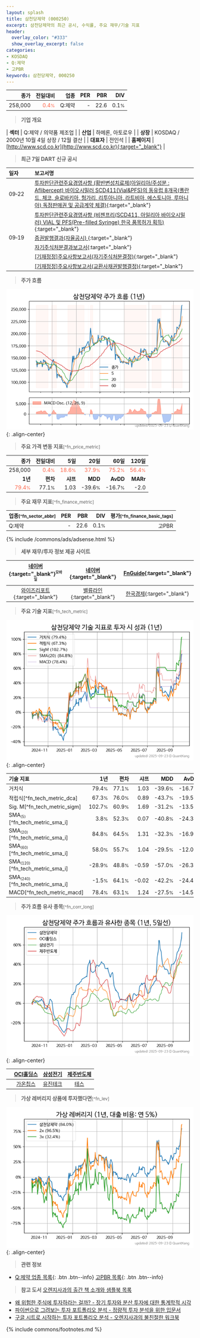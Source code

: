 ```yaml
---
layout: splash
title: 삼천당제약 (000250)
excerpt: 삼천당제약의 최근 공시, 수익률, 주요 재무/기술 지표
header:
  overlay_color: "#333"
  show_overlay_excerpt: false
categories:
- KOSDAQ
- Q:제약
- 고PBR
keywords: 삼천당제약, 000250
---
```


| **종가** | **전일대비** | **업종** | **PER** | **PBR** | **DIV** |
| -------: | -----------: | -------: | ------: | ------: | ------: |
| 258,000 | <span style="color: tomato">0.4<small>%</small></span> | Q:제약 | - | 22.6 | 0.1<small>%</small> |

<!-- more -->


> **기업 개요**<a id="company"></a>

| <span style="white-space:nowrap;">**섹터**</span> | Q:제약 / 의약품 제조업 |
| <span style="white-space:nowrap;">**산업**</span> | 하메론, 아토로우 |
| <span style="white-space:nowrap;">**상장**</span> | KOSDAQ / 2000년 10월 4일 상장 / 12월 결산 |
| <span style="white-space:nowrap;">**대표자**</span> | 전인석 |
| <span style="white-space:nowrap;">**홈페이지**</span> | [http://www.scd.co.kr](http://www.scd.co.kr){:target="_blank"} |


> **최근 7일 DART 신규 공시**<a id="dart"></a>

| **일자** |      | **보고서명** |
| :------- | :--- | :----------- |
| 09&#x2011;22 | | [투자판단관련주요경영사항              (황반변성치료제(아일리아/주성분 : Aflibercept) 바이오시밀러 SCD411(Vial&PFS)의 동유럽 8개국(폴란드, 체코, 슬로바키아, 헝가리, 리투아니아, 라트비아, 에스토니아, 루마니아) 독점판매권 및 공급계약 체결)](https://dart.fss.or.kr/dsaf001/main.do?rcpNo=20250922900496){:target="_blank"} |
|  | | [투자판단관련주요경영사항              (비젠프리(SCD411, 아일리아 바이오시밀러) VIAL 및 PFS(Pre-filled Syringe) 한국 품목허가 획득)](https://dart.fss.or.kr/dsaf001/main.do?rcpNo=20250922900445){:target="_blank"} |
| 09&#x2011;19 | | [증권발행결과(자율공시)              ](https://dart.fss.or.kr/dsaf001/main.do?rcpNo=20250919900478){:target="_blank"} |
|  | | [자기주식처분결과보고서](https://dart.fss.or.kr/dsaf001/main.do?rcpNo=20250919000459){:target="_blank"} |
|  | | [[기재정정]주요사항보고서(자기주식처분결정)](https://dart.fss.or.kr/dsaf001/main.do?rcpNo=20250919000122){:target="_blank"} |
|  | | [[기재정정]주요사항보고서(교환사채권발행결정)](https://dart.fss.or.kr/dsaf001/main.do?rcpNo=20250919000111){:target="_blank"} |


> **주가 흐름**<a id="price"></a>

![000250](/stock/images/000250.png){: .align-center}


> **주요 가격 변동 지표**<small>[^fn_price_metric]</small>

| **종가** | **전일대비** | **5일** | **20일** | **60일** | **120일** |
| -------: | -----------: | ------: | -------: | -------: | --------: |
| 258,000 | <span style="color: tomato">0.4<small>%</small></span> | <span style="color: tomato">18.6<small>%</small></span> | <span style="color: tomato">37.9<small>%</small></span> | <span style="color: tomato">75.2<small>%</small></span> | <span style="color: tomato">56.4<small>%</small></span> |
| **1년** | **편차** | **샤프** | **MDD** | **AvDD** | **MARr** |
| <span style="color: tomato">79.4<small>%</small></span> | 77.1<small>%</small> | 1.03 | -39.6<small>%</small> | -16.7<small>%</small> | -2.0 |


> **주요 재무 지표**<small>[^fn_finance_metric]</small>

| **업종**<small>[^fn_sector_abbr]</small> | **PER** | **PBR** | **DIV** | **평가**<small>[^fn_finance_basic_tags]</small> |
| :--------------------------------------- | ------: | ------: | ------: | ----------------------------------------------: |
| Q:제약 | - | 22.6 | 0.1<small>%</small> | 고PBR |



{% include /commons/ads/adsense.html %}

> **세부 재무/투자 정보 제공 사이트**

| [네이버](https://m.stock.naver.com/domestic/stock/000250/finance/summary){:target="_blank"}<sup><small>모바일</small></sup> | [네이버](https://finance.naver.com/item/coinfo.naver?code=000250){:target="_blank"} | [FnGuide](https://comp.fnguide.com/SVO2/ASP/SVD_Invest.asp?gicode=A000250&MenuYn=Y){:target="_blank"} |
| :---: | :---: | :---: |
| [와이즈리포트](https://comp.wisereport.co.kr/company/c1040001.aspx?cmp_cd=000250){:target="_blank"} | [밸류라인](https://www.valueline.co.kr/finance/summary/000250){:target="_blank"} | [한국경제](https://markets.hankyung.com/stock/000250/financial-summary){:target="_blank"} |


> **주요 기술 지표**<small>[^fn_tech_metric]</small>


![000250](/stock/images/000250_tech.png){: .align-center}

| **기술 지표** | **1년** | **편차** | **샤프** | **MDD** | **AvDD** |
| :------------ | ------: | -----------: | -------: | ------: | -------: |
| 거치식 | 79.4<small>%</small> | 77.1<small>%</small> | 1.03 | -39.6<small>%</small> | -16.7<small>%</small> |
| 적립식[^fn_tech_metric_dca] | 67.3<small>%</small> | 76.0<small>%</small> | 0.89 | -43.7<small>%</small> | -19.5<small>%</small> |
| Sig. M[^fn_tech_metric_sigm] | 102.7<small>%</small> | 60.9<small>%</small> | 1.69 | -31.2<small>%</small> | -13.5<small>%</small> |
| SMA<small><sub>(5)</sub></small>[^fn_tech_metric_sma_i] | 3.8<small>%</small> | 52.3<small>%</small> | 0.07 | -40.8<small>%</small> | -24.3<small>%</small> |
| SMA<small><sub>(20)</sub></small>[^fn_tech_metric_sma_i] | 84.8<small>%</small> | 64.5<small>%</small> | 1.31 | -32.3<small>%</small> | -16.9<small>%</small> |
| SMA<small><sub>(60)</sub></small>[^fn_tech_metric_sma_i] | 58.0<small>%</small> | 55.7<small>%</small> | 1.04 | -29.5<small>%</small> | -12.0<small>%</small> |
| SMA<small><sub>(120)</sub></small>[^fn_tech_metric_sma_i] | -28.9<small>%</small> | 48.8<small>%</small> | -0.59 | -57.0<small>%</small> | -26.3<small>%</small> |
| SMA<small><sub>(240)</sub></small>[^fn_tech_metric_sma_i] | -1.5<small>%</small> | 64.1<small>%</small> | -0.02 | -42.2<small>%</small> | -24.4<small>%</small> |
| MACD[^fn_tech_metric_macd] | 78.4<small>%</small> | 63.1<small>%</small> | 1.24 | -27.5<small>%</small> | -14.5<small>%</small> |


> **주가 흐름 유사 종목**<a id="corr"></a><small>[^fn_corr_long]</small>

![000250](/stock/images/000250_corr.png){: .align-center}

|       | [OCI홀딩스](/010060/) | [삼성전기](/009150/) | [제주반도체](/080220/) |
| :---: | :------------------------------------: | :------------------------------------: | :------------------------------------: |
|       | [가온칩스](/399720/) | [유진테크](/084370/) | [테스](/095610/) |


> **가상 레버리지 상품에 투자했다면**<a id="2x"></a><small>[^fn_lev]</small>

![000250](/stock/images/000250_2x.png){: .align-center}


> **관련 정보**

- [Q:제약 업종 목록](/stats/sector/kosdaq_업종_제약_종목/){: .btn .btn--info} [고PBR 목록](/fn/fn_high_pbr/){: .btn .btn--info}

> **참고 도서** [오렌지사과의 출간 책 소개와 샘플북 목록](https://kongdori.tistory.com/691)

- [왜 위험한 주식에 투자하라는 걸까? - 장기 투자와 분산 투자에 대한 통계학적 시각](https://kongdori.tistory.com/421)
- [파이썬으로 그려보는 투자 포트폴리오 분석  - 정량적 투자 분석을 위한 입문서](https://kongdori.tistory.com/643)
- [구글 시트로 시작하는 투자 포트폴리오 분석 - 오렌지사과의 불친절한 워크북](https://kongdori.tistory.com/449)


{% include commons/footnotes.md %}